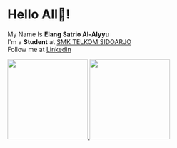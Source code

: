 # Hello All👋! 
My Name Is **Elang Satrio Al-Alyyu**\
I'm a **Student** at [SMK TELKOM SIDOARJO](https://mylms.telkomschools.sch.id/)\
Follow me at [Linkedin]([https://www.linkedin.com/in/elang-satrio-al-alyyu-59b709281/])
 
<p align="left">
<a href="https://github.com/ElangSatrioal">
  <img height="180em" src="https://github-readme-stats-eight-theta.vercel.app/api?username=ElangSatrioal&show_icons=true&theme=algolia&include_all_commits=true&count_private=true"/>
  <img height="180em" src="https://github-readme-stats-eight-theta.vercel.app/api/top-langs/?username=ElangSatrioal&layout=compact&langs_count=8&theme=algolia"/>
</a>
</p>

